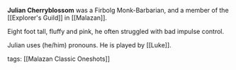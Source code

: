 **Julian Cherryblossom** was a Firbolg Monk-Barbarian, and a member of the [[Explorer's Guild]] in [[Malazan]].

Eight foot tall, fluffy and pink, he often struggled with bad impulse control.

Julian uses (he/him) pronouns. He is played by [[Luke]].

tags: [[Malazan Classic Oneshots]]